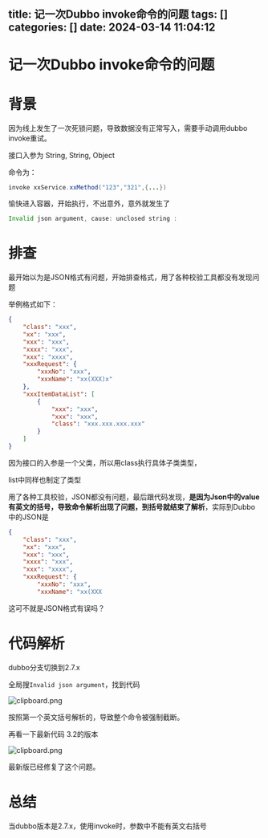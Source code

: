 title: 记一次Dubbo invoke命令的问题
tags: []
categories: []
date: 2024-03-14 11:04:12
---
# 记一次Dubbo invoke命令的问题

# 背景

因为线上发生了一次死锁问题，导致数据没有正常写入，需要手动调用dubbo invoke重试。

接口入参为 String, String, Object

命令为：

```java
invoke xxService.xxMethod("123","321",{...})
```

愉快进入容器，开始执行，不出意外，意外就发生了

```java
Invalid json argument, cause: unclosed string : 
```


# 排查

最开始以为是JSON格式有问题，开始排查格式，用了各种校验工具都没有发现问题

举例格式如下：

```json
{
    "class": "xxx",
    "xx": "xxx",
    "xxx": "xxx",
    "xxxx": "xxx",
    "xxx": "xxxx",
    "xxxRequest": {
        "xxxNo": "xxx",
        "xxxName": "xx(XXX)x"
    },
    "xxxItemDataList": [
        {
            "xxx": "xxx",
            "xxx": "xxx",
            "class": "xxx.xxx.xxx.xxx"
        }
    ]
}
```

因为接口的入参是一个父类，所以用class执行具体子类类型，

list中同样也制定了类型

用了各种工具校验，JSON都没有问题，最后跟代码发现，**是因为Json中的value有英文的括号，导致命令解析出现了问题，到括号就结束了解析**，实际到Dubbo中的JSON是

```json
{
    "class": "xxx",
    "xx": "xxx",
    "xxx": "xxx",
    "xxxx": "xxx",
    "xxx": "xxxx",
    "xxxRequest": {
        "xxxNo": "xxx",
        "xxxName": "xx(XXX
```

这可不就是JSON格式有误吗？

# 代码解析

dubbo分支切换到2.7.x

全局搜`Invalid json argument`，找到代码

 ![clipboard.png](https://static.lianglianglee.com/2024/03/Y018tCK.png)

按照第一个英文括号解析的，导致整个命令被强制截断。

再看一下最新代码 3.2的版本

 ![clipboard.png](https://static.lianglianglee.com/2024/03/3k3JtCK.png)

最新版已经修复了这个问题。


# 总结

当dubbo版本是2.7.x，使用invoke时，参数中不能有英文右括号